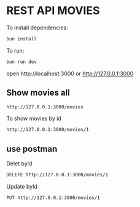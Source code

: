 # REST API MOVIES

To install dependencies:

```sh
bun install
```

To run:

```sh
bun run dev
```

open http://localhost:3000
or http://127.0.0.1:3000

## Show movies all

```sh
http://127.0.0.1:3000/movies
```

To show movies by id

```sh
http://127.0.0.1:3000/movies/1
```

## use postman

Delet byId

```sh
DELETE http://127.0.0.1:3000/movies/1
```

Update byId

```sh
PUT http://127.0.0.1:3000/movies/1
```
